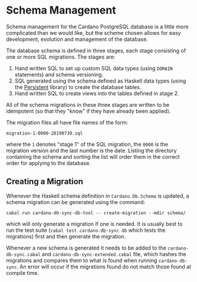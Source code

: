 # Schema Management

Schema management for the Cardano PostgreSQL database is a little more complicated than we would
like, but the scheme chosen allows for easy development, evolution and management of the database.

The database schema is defined in three stages, each stage consisting of one or more SQL migrations.
The stages are:

1. Hand written SQL to set up custom SQL data types (using `DOMAIN` statements) and schema
   versioning.
2. SQL generated using the schema defined as Haskell data types (using the [Persistent][Persistent]
   library) to create the database tables.
3. Hand written SQL to create views into the tables defined in stage 2.

All of the schema migrations in these three stages are written to be idempotent (so that they
"know" if they have already been applied).

The migration files all have file names of the form:
```
migration-1-0000-20190730.sql
```
where the `1` denotes "stage 1" of the SQL migration, the `0000` is the migration version and the
last number is the date. Listing the directory containing the schema and sorting the list will
order them in the correct order for applying to the database.

## Creating a Migration

Whenever the Haskell schema definition in `Cardano.Db.Schema` is updated, a schema migration can
be generated using the command:
```
cabal run cardano-db-sync-db-tool -- create-migration --mdir schema/
```
which will only generate a migration if one is needed. It is usually best to run the test suite
(`cabal test cardano-db-sync db` which tests the migrations) first and then generate the migration.

Whenever a new schema is generated it needs to be added to the `cardano-db-sync.cabal` and 
`cardano-db-sync-extended.cabal` file, which hashes the migrations and compares them to what is 
found when running `cardano-db-sync`. An error will occur if the migrations found do not match
those found at compile time.

[Persistent]: https://hackage.haskell.org/package/persistent
